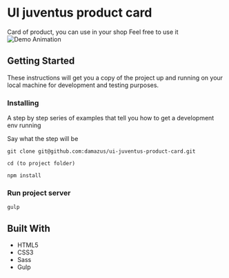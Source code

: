 # UI juventus product card

Card of product, you can use in your shop 
Feel free to use it
![Demo Animation](../assets/screenshot.jpg?raw=true)

## Getting Started

These instructions will get you a copy of the project up and running on your local machine
 for development and testing purposes.


### Installing

A step by step series of examples that tell you how to get a development env running

Say what the step will be

```
git clone git@github.com:damazus/ui-juventus-product-card.git
```

```
cd (to project folder)
```

```
npm install
```

### Run project server
```
gulp
```

## Built With

* HTML5
* CSS3
* Sass
* Gulp
